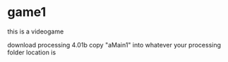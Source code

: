 # game1
this is a videogame

download processing 4.01b
copy "aMain1" into whatever your processing folder location is

